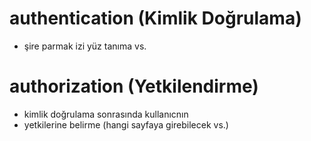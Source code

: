 # authentication (Kimlik Doğrulama)

- şire parmak izi yüz tanıma vs.

# authorization (Yetkilendirme)

- kimlik doğrulama sonrasında kullanıcnın
- yetkilerine belirme (hangi sayfaya girebilecek vs.)

